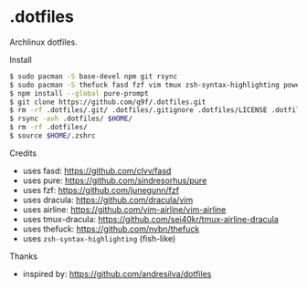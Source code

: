 # .dotfiles
Archlinux dotfiles.

Install

```bash
$ sudo pacman -S base-devel npm git rsync
$ sudo pacman -S thefuck fasd fzf vim tmux zsh-syntax-highlighting powerline keychain
$ npm install --global pure-prompt
$ git clone https://github.com/q9f/.dotfiles.git
$ rm -rf .dotfiles/.git/ .dotfiles/.gitignore .dotfiles/LICENSE .dotfiles/README.md
$ rsync -avh .dotfiles/ $HOME/
$ rm -rf .dotfiles/
$ source $HOME/.zshrc
```

Credits

- uses fasd: https://github.com/clvv/fasd
- uses pure: https://github.com/sindresorhus/pure
- uses fzf: https://github.com/junegunn/fzf
- uses dracula: https://github.com/dracula/vim
- uses airline: https://github.com/vim-airline/vim-airline
- uses tmux-dracula: https://github.com/sei40kr/tmux-airline-dracula
- uses thefuck: https://github.com/nvbn/thefuck
- uses `zsh-syntax-highlighting` (fish-like)

Thanks

- inspired by: https://github.com/andresilva/dotfiles
